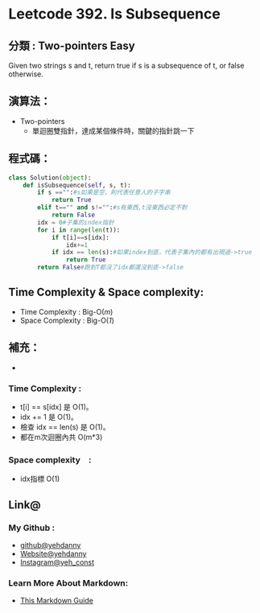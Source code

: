 # Leetcode  392. Is Subsequence

## 分類 : Two-pointers Easy
Given two strings s and t, return true if s is a subsequence of t, or false otherwise.

## 演算法：
- Two-pointers
  - 單迴圈雙指針，達成某個條件時，關鍵的指針跳一下

## 程式碼：
```python
class Solution(object):
    def isSubsequence(self, s, t):
        if s =="":#s如果是空，則代表任意人的子字串
            return True
        elif t=="" and s!="":#s有東西,t沒東西必定不對
            return False
        idx = 0#子集的index指針
        for i in range(len(t)):
            if t[i]==s[idx]:
                idx+=1
            if idx == len(s):#如果index到底，代表子集內的都有出現過->true
                return True
        return False#跑到T都沒了idx都還沒到底->false

```
## Time Complexity & Space complexity:
- Time Complexity   :   Big-O(*m*)
- Space Complexity   :  Big-O(*1*)

## 補充：
- 
### Time Complexity :
- t[i] == s[idx] 是 O(1)。
- idx += 1 是 O(1)。
- 檢查 idx == len(s) 是 O(1)。
- 都在m次迴圈內共 O(m*3)
### Space complexity　:
- idx指標 O(1)

## Link@
### My Github : 
- [github@yehdanny](https://github.com/yehdanny)
- [Website@yehdanny](https://yehdanny.github.io/mypage/html/index.html)
- [Instagram@yeh_const](https://www.instagram.com/yeh_const?igsh=MTVlNTl2eGVkeWI2MA%3D%3D&utm_source=qr)
### Learn More About Markdown:
- [This Markdown Guide](https://www.markdownguide.org/)
